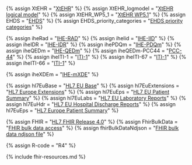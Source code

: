 {% assign XtEHR             = "[XtEHR](https://www.xt-ehr.eu/)" %}
{% assign XtEHR_logmodel    = "[XtEHR logical model](https://www.xt-ehr.eu/fhir/models/index.html)" %}
{% assign XtEHR_WP5_1       = "[XtEHR WP5.1](https://www.ehtel.eu/18-articles/312-targeted-stakeholder-expert-consultation-procedure-xt-ehr-deliverable-5-1-and-5-2.html)" %}
{% assign EHDS              = "[EHDS](https://health.ec.europa.eu/ehealth-digital-health-and-care/european-health-data-space-regulation-ehds_en)" %}
{% assign EHDS_priority_categories = "[EHDS priority categories](https://www.european-health-data-space.com/European_Health_Data_Space_Article_5_(Proposal_3.5.2022).html)" %}

{% assign iheRad            = "[IHE-RAD](https://profiles.ihe.net/RAD/)" %}
{% assign iheIid            = "[IHE-IID](https://www.ihe.net/uploadedFiles/Documents/Radiology/IHE_RAD_Suppl_IID.pdf)" %}
{% assign iheIDR            = "[IHE-IDR](https://build.fhir.org/ig/IHE/RAD.IDR/)" %}
{% assign ihePDQm           = "[IHE-PDQm](https://profiles.ihe.net/ITI/PDQm/)" %}
{% assign iheQEDm           = "[IHE-QEDm](https://profiles.ihe.net/ITI/QEDm/)" %}
{% assign iheQEDm-PCC44     = "[PCC-44](https://profiles.ihe.net/PCC/QEDm/3.0.0-comment1/PCC-44.html)" %}
{% assign iheITI-1          = "[ITI-1](https://profiles.ihe.net/ITI/TF/Volume2/ITI-1.html)" %}
{% assign iheITI-67         = "[ITI-1](https://profiles.ihe.net/ITI/TF/Volume2/ITI-67.html)" %}
{% assign iheITI-66         = "[ITI-1](https://profiles.ihe.net/ITI/TF/Volume2/ITI-66.html)" %}

{% assign iheXDEm           = "[IHE-mXDE](https://profiles.ihe.net/ITI/mXDE/)" %}

{% assign hl7EuBase         = "[HL7 EU Base](https://build.fhir.org/ig/hl7-eu/base-r5/)" %}
{% assign hl7EuExtensions   = "[HL7 Europe Extensions](https://build.fhir.org/ig/hl7-eu/extensions-r5/)" %}
{% assign hl7EuEps          = "[HL7 EU Patient Summary](https://build.fhir.org/ig/hl7-eu/eps/branches/master/index.html)" %}
{% assign hl7EuLabs         = "[HL7 EU Laboratory Reports](https://build.fhir.org/ig/hl7-eu/laboratory/branches/master/index.html)" %}
{% assign hl7EuHdr          = "[HL7 EU Hospital Discharge Reports](https://build.fhir.org/ig/hl7-eu/hdr/index.html)" %}
{% assign hl7EuEps          = "[HL7 Europe Patient Summary](https://build.fhir.org/ig/hl7-eu/eps/)" %}

{% assign FHIR              = "[HL7 FHIR Release 4.0](http://www.hl7.org/FHIR/R4)" %}
{% assign FhirBulkData      = "[FHIR bulk data access](https://build.fhir.org/ig/HL7/bulk-data/)" %}
{% assign fhirBulkDataNdjson = "[FHIR bulk data ndjson file](https://build.fhir.org/ig/HL7/bulk-data/en/export.html#bulk-data-output-file-organization)" %}

{% assign R-code            = "R4" %}

{% include fhir-resources.md %}

